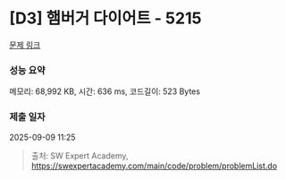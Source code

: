 # [D3] 햄버거 다이어트 - 5215 

[문제 링크](https://swexpertacademy.com/main/code/problem/problemDetail.do?contestProbId=AWT-lPB6dHUDFAVT) 

### 성능 요약

메모리: 68,992 KB, 시간: 636 ms, 코드길이: 523 Bytes

### 제출 일자

2025-09-09 11:25



> 출처: SW Expert Academy, https://swexpertacademy.com/main/code/problem/problemList.do
